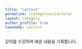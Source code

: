 ```yaml
---
title: "Lecture"
permalink: /categories/Lecture/
layout: category
author_profile: true
taxonomy: Lecture
---
```








강의를 수강하며 배운 내용을 기록합니다.